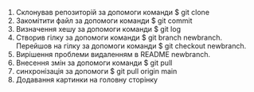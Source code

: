 
1. Склонував репозиторій за допомоги команди $ git clone 
2. Закомітити файл за допомоги команди $ git commit
3. Визначення хешу за допомоги команди $ git log 
4. Створив гілку за допомоги команди $ git branch newbranch. Перейшов на гілку за допомоги команди $ git checkout newbranch.
5. Вирішення проблеми видаленням в README newbranch.
6. Внесення змін за допомоги команди $ git pull
7. синхронізація за допомоги $ git pull origin main
8. Додавання картинки на головну сторінку
